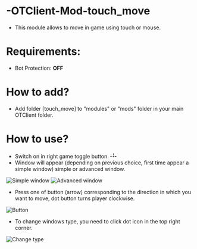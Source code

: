 # -OTClient-Mod-touch_move
* This module allows to move in game using touch or mouse.

# Requirements:
* Bot Protection: <b>OFF</b>

# How to add?
* Add folder [touch_move] to "modules" or "mods" folder in your main OTClient folder.

# How to use?
* Switch on in right game toggle button. ![Move](https://raw.githubusercontent.com/EgzoT/-OTClient-Mod-touch_move/master/touch_move/img_touch_move/moving_keys_icon.png)
* Window will appear (depending on previous choice, first time appear a simple window) simple or advanced window.

![Simple window](https://dl.getdropbox.com/s/iarbv8sdzqledkv/Move_standard.png) ![Advanced window](https://dl.getdropbox.com/s/53ky12h7qwpaoai/Move_advanced.png)

* Press one of button (arrow) corresponding to the direction in which you want to move, dot button turns player clockwise.

![Button](https://dl.getdropbox.com/s/hk0wnprd9afmwic/Move_standard_use.png)

* To change windows type, you need to click dot icon in the top right corner.

![Change type](https://dl.getdropbox.com/s/qvs5icsrdcwxqg3/Move_standard_change_type.png)
